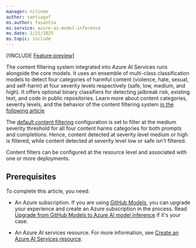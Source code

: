 ```yaml
---
manager: nitinme
author: santiagxf
ms.author: fasantia 
ms.service: azure-ai-model-inference
ms.date: 1/21/2025
ms.topic: include
---
```


[!INCLUDE [Feature preview](../../../includes/feature-preview.md)]

The content filtering system integrated into Azure AI Services runs alongside the core models. It uses an ensemble of multi-class classification models to detect four categories of harmful content (violence, hate, sexual, and self-harm) at four severity levels respectively (safe, low, medium, and high). It offers optional binary classifiers for detecting jailbreak risk, existing text, and code in public repositories. Learn more about content categories, severity levels, and the behavior of the content filtering system [in the following article](../../concepts/content-filter.md)

The [default content filtering](../../concepts/default-safety-policies.md) configuration is set to filter at the medium severity threshold for all four content harms categories for both prompts and completions. Hence, content detected at severity level medium or high is filtered, while content detected at severity level low or safe isn't filtered.

Content filters can be configured at the resource level and associated with one or more deployments.

## Prerequisites

To complete this article, you need:

* An Azure subscription. If you are using [GitHub Models](https://docs.github.com/en/github-models/), you can upgrade your experience and create an Azure subscription in the process. Read [Upgrade from GitHub Models to Azure AI model inference](../../how-to/quickstart-github-models.md) if it's your case.

* An Azure AI services resource. For more information, see [Create an Azure AI Services resource](../../../../ai-services/multi-service-resource.md??context=/azure/ai-services/model-inference/context/context).
